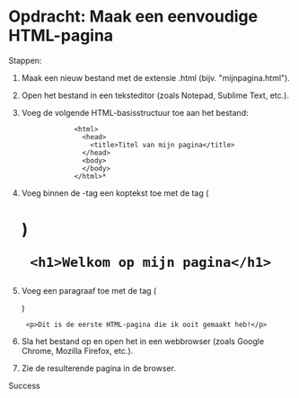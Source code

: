 # Opdracht: Maak een eenvoudige HTML-pagina

Stappen:

1. Maak een nieuw bestand met de extensie .html (bijv. "mijnpagina.html").
2. Open het bestand in een teksteditor (zoals Notepad, Sublime Text, etc.).
3. Voeg de volgende HTML-basisstructuur toe aan het bestand:
  
                    <html>
                      <head>
                        <title>Titel van mijn pagina</title>
                      </head>
                      <body>
                      </body>
                    </html>*

4. Voeg binnen de <body>-tag een koptekst toe met de tag ( <h1> )

        <h1>Welkom op mijn pagina</h1>
        
5. Voeg een paragraaf toe met de tag ( <p> ) 

        <p>Dit is de eerste HTML-pagina die ik ooit gemaakt heb!</p>
        
6. Sla het bestand op en open het in een webbrowser (zoals Google Chrome, Mozilla Firefox, etc.).
7. Zie de resulterende pagina in de browser.

  Success

